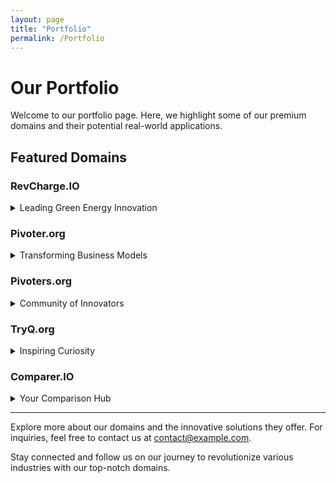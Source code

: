 ```yaml
---
layout: page
title: "Portfolio"
permalink: /Portfolio
---
```


# Our Portfolio

Welcome to our portfolio page. Here, we highlight some of our premium domains and their potential real-world applications.

## Featured Domains

### RevCharge.IO
<details>
  <summary>Leading Green Energy Innovation</summary>
  <p><strong>RevCharge.IO</strong> is at the forefront of green energy innovation. This domain is ideal for:</p>
  <ul>
    <li><strong>EV Charging Solutions:</strong> Providing state-of-the-art electric vehicle charging technology.</li>
    <li><strong>Sustainable Energy:</strong> Promoting the use of renewable energy sources.</li>
    <li><strong>Smart Infrastructure:</strong> Developing a comprehensive network of EV charging stations.</li>
  </ul>
</details>

### Pivoter.org
<details>
  <summary>Transforming Business Models</summary>
  <p><strong>Pivoter.org</strong> is designed to support startups and entrepreneurs looking to pivot their business models. Ideal use cases include:</p>
  <ul>
    <li><strong>Business Consultancy:</strong> Offering guidance on strategic pivots and business transformations.</li>
    <li><strong>Educational Hub:</strong> Providing resources, articles, and success stories on effective pivot strategies.</li>
    <li><strong>Networking Platform:</strong> Connecting entrepreneurs with mentors and peers.</li>
  </ul>
</details>

### Pivoters.org
<details>
  <summary>Community of Innovators</summary>
  <p><strong>Pivoters.org</strong> focuses on building a community of innovators and entrepreneurs. It’s perfect for:</p>
  <ul>
    <li><strong>Community Building:</strong> Creating a space for like-minded individuals to share experiences and insights.</li>
    <li><strong>Support Network:</strong> Offering peer support and collaborative opportunities for startups.</li>
    <li><strong>Event Hosting:</strong> Organizing webinars, workshops, and networking events.</li>
  </ul>
</details>

### TryQ.org
<details>
  <summary>Inspiring Curiosity</summary>
  <p><strong>TryQ.org</strong> is dedicated to fostering curiosity and encouraging hands-on learning. This domain is best suited for:</p>
  <ul>
    <li><strong>Educational Programs:</strong> Offering interactive courses and workshops in various fields.</li>
    <li><strong>Innovation Labs:</strong> Creating spaces for experimentation and prototyping.</li>
    <li><strong>STEM Initiatives:</strong> Promoting science, technology, engineering, and mathematics education.</li>
  </ul>
</details>

### Comparer.IO
<details>
  <summary>Your Comparison Hub</summary>
  <p><strong>Comparer.IO</strong> is your go-to platform for comprehensive comparisons. Ideal applications include:</p>
  <ul>
    <li><strong>Product Reviews:</strong> Providing in-depth comparisons of products and services.</li>
    <li><strong>Financial Comparisons:</strong> Helping users choose the best financial products like credit cards, loans, and insurance.</li>
    <li><strong>Travel Comparisons:</strong> Offering comparisons of flights, hotels, and travel packages.</li>
  </ul>
</details>

---

Explore more about our domains and the innovative solutions they offer. For inquiries, feel free to contact us at [contact@example.com](mailto:contact@example.com).

Stay connected and follow us on our journey to revolutionize various industries with our top-notch domains.

